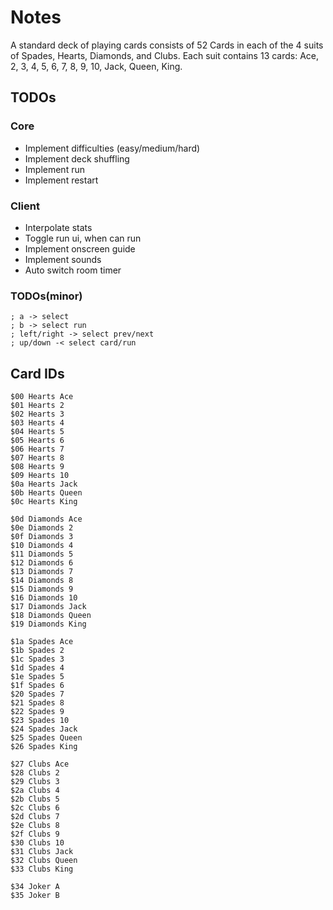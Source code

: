 # Notes

A standard deck of playing cards consists of 52 Cards in each of the 4 suits of Spades, Hearts, Diamonds, and Clubs. 
Each suit contains 13 cards: Ace, 2, 3, 4, 5, 6, 7, 8, 9, 10, Jack, Queen, King.

## TODOs

### Core

- Implement difficulties (easy/medium/hard)
- Implement deck shuffling
- Implement run
- Implement restart

### Client

- Interpolate stats
- Toggle run ui, when can run
- Implement onscreen guide
- Implement sounds
- Auto switch room timer

### TODOs(minor)

```
; a -> select
; b -> select run
; left/right -> select prev/next
; up/down -< select card/run
```

## Card IDs

```
$00 Hearts Ace
$01 Hearts 2
$02 Hearts 3
$03 Hearts 4
$04 Hearts 5
$05 Hearts 6
$06 Hearts 7
$07 Hearts 8
$08 Hearts 9
$09 Hearts 10
$0a Hearts Jack
$0b Hearts Queen
$0c Hearts King

$0d Diamonds Ace
$0e Diamonds 2
$0f Diamonds 3
$10 Diamonds 4
$11 Diamonds 5
$12 Diamonds 6
$13 Diamonds 7
$14 Diamonds 8
$15 Diamonds 9
$16 Diamonds 10
$17 Diamonds Jack
$18 Diamonds Queen
$19 Diamonds King

$1a Spades Ace
$1b Spades 2
$1c Spades 3
$1d Spades 4
$1e Spades 5
$1f Spades 6
$20 Spades 7
$21 Spades 8
$22 Spades 9
$23 Spades 10
$24 Spades Jack
$25 Spades Queen
$26 Spades King

$27 Clubs Ace
$28 Clubs 2
$29 Clubs 3
$2a Clubs 4
$2b Clubs 5
$2c Clubs 6
$2d Clubs 7
$2e Clubs 8
$2f Clubs 9
$30 Clubs 10
$31 Clubs Jack
$32 Clubs Queen
$33 Clubs King

$34 Joker A
$35 Joker B
```